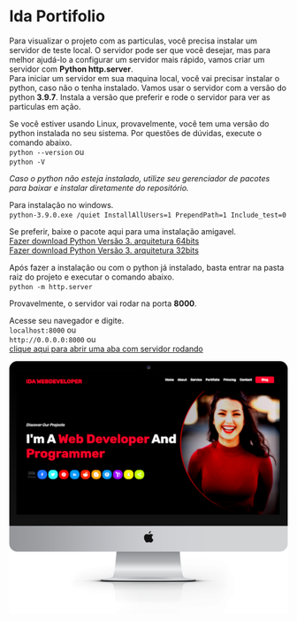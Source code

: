 # Ida Portifolio
Para visualizar o projeto com as particulas, você precisa instalar um servidor de teste local. O servidor pode ser que você desejar, mas para melhor ajudá-lo a configurar um servidor mais rápido, vamos criar um servidor com **Python http.server**.<br>
Para iniciar um servidor em sua maquina local, você vai precisar instalar o python, caso não o tenha instalado. Vamos usar o servidor com a versão do python **3.9.7**. Instala a versão que preferir e rode o servidor para ver as particulas em ação.<br>

Se você estiver usando Linux, provavelmente, você tem uma versão do python instalada no seu sistema. Por questões de dúvidas, execute o comando abaixo.<br>
`python --version` ou<br>
`python -V`<br>

*Caso o python não esteja instalado, utilize seu gerenciador de pacotes para baixar e instalar diretamente do repositório.*<br>

Para instalação no windows.<br>
`python-3.9.0.exe /quiet InstallAllUsers=1 PrependPath=1 Include_test=0`

Se preferir, baixe o pacote aqui para uma instalação amigavel.<br>
[Fazer download Python Versão 3. arquitetura 64bits](https://www.python.org/ftp/python/3.10.0/python-3.10.0-amd64.exe)<br>
[Fazer download Python Versão 3. arquitetura 32bits](https://www.python.org/ftp/python/3.10.0/python-3.10.0.exe)<br>

Após fazer a instalação ou com o python já instalado, basta entrar na pasta raiz do projeto e executar o comando abaixo.<br>
`python -m http.server`

Provavelmente, o servidor vai rodar na porta **8000**.<br>

Acesse seu navegador e digite.<br>
`localhost:8000` ou<br>
`http://0.0.0.0:8000` ou<br>
[clique aqui para abrir uma aba com servidor rodando](http://localhost:8000)

![screenshot ipad desktop](./assets/img/screenshot-ipad-desktop.png)